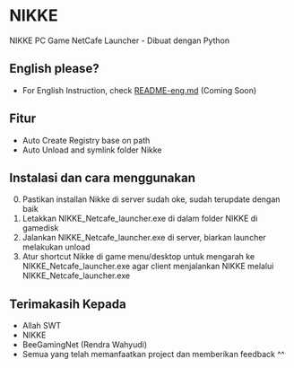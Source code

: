# NIKKE
NIKKE PC Game NetCafe Launcher - Dibuat dengan Python

## English please?

- For English Instruction, check [README-eng.md](#) (Coming Soon)

## Fitur

- Auto Create Registry base on path
- Auto Unload and symlink folder Nikke

## Instalasi dan cara menggunakan

0. Pastikan installan Nikke di server sudah oke, sudah terupdate dengan baik
1. Letakkan NIKKE_Netcafe_launcher.exe di dalam folder NIKKE di gamedisk
2. Jalankan NIKKE_Netcafe_launcher.exe di server, biarkan launcher melakukan unload
3. Atur shortcut Nikke di game menu/desktop untuk mengarah ke NIKKE_Netcafe_launcher.exe agar client menjalankan NIKKE melalui NIKKE_Netcafe_launcher.exe

## Terimakasih Kepada

- Allah SWT
- NIKKE
- BeeGamingNet (Rendra Wahyudi)
- Semua yang telah memanfaatkan project dan memberikan feedback ^^

